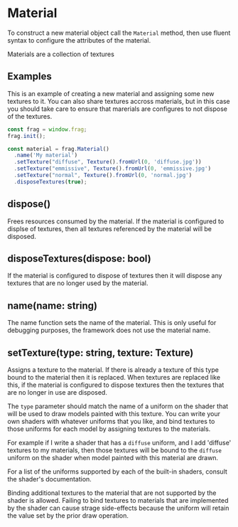 # Material
To construct a new material object call the `Material` method, then use
fluent syntax to configure the attributes of the material.

Materials are a collection of textures

## Examples
This is an example of creating a new material and assigning some new
textures to it. You can also share textures accross materials, but in
this case you should take care to ensure that marerials are configures
to not dispose of the textures.

```javascript
const frag = window.frag;
frag.init();

const material = frag.Material()
  .name('My material')
  .setTexture("diffuse", Texture().fromUrl(0, 'diffuse.jpg'))
  .setTexture("emmissive", Texture().fromUrl(0, 'emmissive.jpg')
  .setTexture("normal", Texture().fromUrl(0, 'normal.jpg')
  .disposeTextures(true);
```

## dispose()
Frees resources consumed by the material. If the material is configured
to displse of textures, then all textures referenced by the material will
be disposed.

## disposeTextures(dispose: bool)
If the material is configured to dispose of textures then it will
dispose any textures that are no longer used by the material.

## name(name: string)
The name function sets the name of the material. This is only useful for
debugging purposes, the framework does not use the material name.

## setTexture(type: string, texture: Texture)
Assigns a texture to the material. If there is already a texture of this
type bound to the material then it is replaced. When textures are replaced
like this, if the material is configured to dispose textures then the
textures that are no longer in use are disposed.

The `type` parameter should match the name of a uniform on the shader
that will be used to draw models painted with this texture. You can
write your own shaders with whatever uniforms that you like, and bind
textures to those uniforms for each model by assigning textures to the
materials.

For example if I write a shader that has a `diffuse` uniform, and I
add 'diffuse' textures to my materials, then those textures will be bound
to the `diffuse` uniform on the shader when model painted with this
material are drawn.

For a list of the uniforms supported by each of the built-in shaders, consult
the shader's documentation.

Binding additional textures to the material that are not supported by
the shader is allowed. Failing to bind textures to materials that are 
implemented by the shader can cause strage side-effects because the
uniform will retain the value set by the prior draw operation.